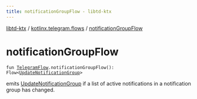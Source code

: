 ```yaml
---
title: notificationGroupFlow - libtd-ktx
---
```


[libtd-ktx](../index.html) / [kotlinx.telegram.flows](index.html) / [notificationGroupFlow](./notification-group-flow.html)

# notificationGroupFlow

`fun `[`TelegramFlow`](../kotlinx.telegram.core/-telegram-flow/index.html)`.notificationGroupFlow(): Flow<`[`UpdateNotificationGroup`](https://tdlibx.github.io/td/docs/org/drinkless/td/libcore/telegram/TdApi/UpdateNotificationGroup.html)`>`

emits [UpdateNotificationGroup](https://tdlibx.github.io/td/docs/org/drinkless/td/libcore/telegram/TdApi/UpdateNotificationGroup.html) if a list of active notifications in a notification group has
changed.


